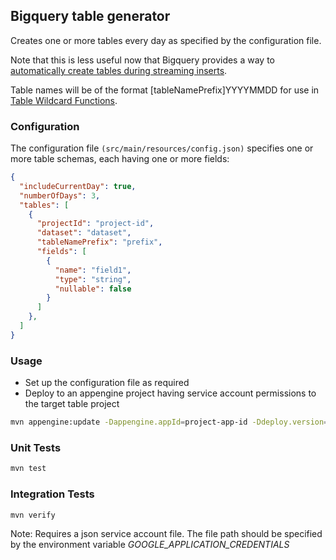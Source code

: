 ## Bigquery table generator

Creates one or more tables every day as specified by the configuration file.

Note that this is less useful now that Bigquery provides a way to [automatically create tables during streaming inserts](https://cloud.google.com/bigquery/streaming-data-into-bigquery#template-tables).

Table names will be of the format [tableNamePrefix]YYYYMMDD for use in [Table Wildcard Functions](https://cloud.google.com/bigquery/query-reference?hl=en#tablewildcardfunctions).

### Configuration

The configuration file `(src/main/resources/config.json)` specifies one or more table schemas, each having one or more fields:

```json
{
  "includeCurrentDay": true,
  "numberOfDays": 3,
  "tables": [
    {
      "projectId": "project-id",
      "dataset": "dataset",
      "tableNamePrefix": "prefix",
      "fields": [
        {
          "name": "field1",
          "type": "string",
          "nullable": false
        }
      ]
    },
  ]
}
```

### Usage

 - Set up the configuration file as required
 - Deploy to an appengine project having service account permissions to the target table project

```bash
mvn appengine:update -Dappengine.appId=project-app-id -Ddeploy.version=[version-num] -Ddeploy.module=[default | module-name]
```

### Unit Tests

```bash
mvn test
```

### Integration Tests

```bash
mvn verify
```
Note: Requires a json service account file.  The file path should be specified by the environment variable *GOOGLE_APPLICATION_CREDENTIALS*
